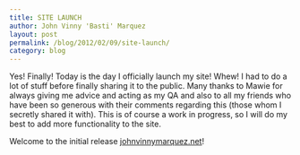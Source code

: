 ```yaml
---
title: SITE LAUNCH
author: John Vinny 'Basti' Marquez
layout: post
permalink: /blog/2012/02/09/site-launch/
category: blog
---
```

Yes! Finally! Today is the day I officially launch my site! Whew! I had to do a lot of stuff before finally sharing it to the public. Many thanks to Mawie for always giving me advice and acting as my QA and also to all my friends who have been so generous with their comments regarding this (those whom I secretly shared it with). This is of course a work in progress, so I will do my best to add more functionality to the site.

Welcome to the initial release [johnvinnymarquez.net][1]!

 [1]: ../../